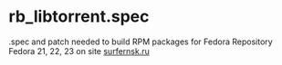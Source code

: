 # rb_libtorrent.spec

.spec and patch needed to build RPM packages for Fedora
Repository Fedora 21, 22, 23 on site [surfernsk.ru](http://surfernsk.ru)
